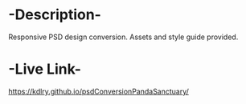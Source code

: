 # -Description-

Responsive PSD design conversion. Assets and style guide provided.

# -Live Link-

https://kdlry.github.io/psdConversionPandaSanctuary/
